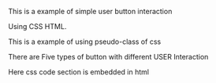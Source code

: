 This is a example of simple user button interaction 


Using CSS HTML.

This is a example of using pseudo-class of css


There are Five types of button with different USER Interaction


Here css code section is embedded in html 




